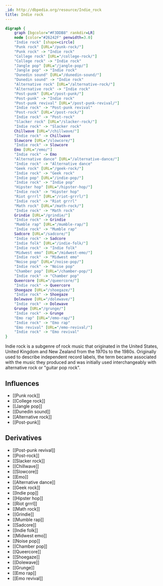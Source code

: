 ```yaml
---
_id: http://dbpedia.org/resource/Indie_rock
title: Indie rock
---
```


```dot
digraph {
	graph [bgcolor="#F3DDB8" rankdir=LR]
	node [color="#26242F" penwidth=3.0]
	"Indie rock" [shape=circle]
	"Punk rock" [URL="/punk-rock/"]
	"Punk rock" -> "Indie rock"
	"College rock" [URL="/college-rock/"]
	"College rock" -> "Indie rock"
	"Jangle pop" [URL="/jangle-pop/"]
	"Jangle pop" -> "Indie rock"
	"Dunedin sound" [URL="/dunedin-sound/"]
	"Dunedin sound" -> "Indie rock"
	"Alternative rock" [URL="/alternative-rock/"]
	"Alternative rock" -> "Indie rock"
	"Post-punk" [URL="/post-punk/"]
	"Post-punk" -> "Indie rock"
	"Post-punk revival" [URL="/post-punk-revival/"]
	"Indie rock" -> "Post-punk revival"
	"Post-rock" [URL="/post-rock/"]
	"Indie rock" -> "Post-rock"
	"Slacker rock" [URL="/slacker-rock/"]
	"Indie rock" -> "Slacker rock"
	Chillwave [URL="/chillwave/"]
	"Indie rock" -> Chillwave
	Slowcore [URL="/slowcore/"]
	"Indie rock" -> Slowcore
	Emo [URL="/emo/"]
	"Indie rock" -> Emo
	"Alternative dance" [URL="/alternative-dance/"]
	"Indie rock" -> "Alternative dance"
	"Geek rock" [URL="/geek-rock/"]
	"Indie rock" -> "Geek rock"
	"Indie pop" [URL="/indie-pop/"]
	"Indie rock" -> "Indie pop"
	"Hipster hop" [URL="/hipster-hop/"]
	"Indie rock" -> "Hipster hop"
	"Riot grrrl" [URL="/riot-grrrl/"]
	"Indie rock" -> "Riot grrrl"
	"Math rock" [URL="/math-rock/"]
	"Indie rock" -> "Math rock"
	Grindie [URL="/grindie/"]
	"Indie rock" -> Grindie
	"Mumble rap" [URL="/mumble-rap/"]
	"Indie rock" -> "Mumble rap"
	Sadcore [URL="/sadcore/"]
	"Indie rock" -> Sadcore
	"Indie folk" [URL="/indie-folk/"]
	"Indie rock" -> "Indie folk"
	"Midwest emo" [URL="/midwest-emo/"]
	"Indie rock" -> "Midwest emo"
	"Noise pop" [URL="/noise-pop/"]
	"Indie rock" -> "Noise pop"
	"Chamber pop" [URL="/chamber-pop/"]
	"Indie rock" -> "Chamber pop"
	Queercore [URL="/queercore/"]
	"Indie rock" -> Queercore
	Shoegaze [URL="/shoegaze/"]
	"Indie rock" -> Shoegaze
	Dolewave [URL="/dolewave/"]
	"Indie rock" -> Dolewave
	Grunge [URL="/grunge/"]
	"Indie rock" -> Grunge
	"Emo rap" [URL="/emo-rap/"]
	"Indie rock" -> "Emo rap"
	"Emo revival" [URL="/emo-revival/"]
	"Indie rock" -> "Emo revival"
}
```

Indie rock is a subgenre of rock music that originated in the United States, United Kingdom and New Zealand from the 1970s to the 1980s. Originally used to describe independent record labels, the term became associated with the music they produced and was initially used interchangeably with alternative rock or "guitar pop rock".

## Influences

- [[Punk rock]]
- [[College rock]]
- [[Jangle pop]]
- [[Dunedin sound]]
- [[Alternative rock]]
- [[Post-punk]]

## Derivatives

- [[Post-punk revival]]
- [[Post-rock]]
- [[Slacker rock]]
- [[Chillwave]]
- [[Slowcore]]
- [[Emo]]
- [[Alternative dance]]
- [[Geek rock]]
- [[Indie pop]]
- [[Hipster hop]]
- [[Riot grrrl]]
- [[Math rock]]
- [[Grindie]]
- [[Mumble rap]]
- [[Sadcore]]
- [[Indie folk]]
- [[Midwest emo]]
- [[Noise pop]]
- [[Chamber pop]]
- [[Queercore]]
- [[Shoegaze]]
- [[Dolewave]]
- [[Grunge]]
- [[Emo rap]]
- [[Emo revival]]
